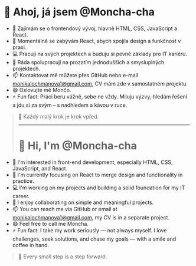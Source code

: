 # 👋 Ahoj, já jsem @Moncha-cha

- 👀 Zajímám se o frontendový vývoj, hlavně HTML, CSS, JavaScript a React.
- 🌱 Momentálně se zabývám React, abych spojila design a funkčnost v praxi.
- 💻 Pracuji na svých projektech a buduju si pevné základy pro IT kariéru.
- 🤝 Ráda spolupracuji na prozatím jednodušších a smysluplných projektech.
- 📫 Kontaktovat mě můžete přes GitHub nebo e-mail monikalochmanova1@gmail.com, CV mám zde v samostatném projektu.
- 😄 Oslovujte mě Mončo.
- ⚡ Fun fact: Práci beru vážně, sebe ne vždy. Miluju výzvy, hledám řešení a jdu si za svým – s nadhledem a kávou v ruce.

> 🚀 Každý malý krok je krok vpřed.
>
> 
>-------------------------------------
>
> 
> # 👋 Hi, I'm @Moncha-cha

- 👀 I'm interested in front-end development, especially HTML, CSS, JavaScript, and React.
- 🌱 I'm currently focusing on React to merge design and functionality in practice.
- 💻 I'm working on my projects and building a solid foundation for my IT career.
- 🤝 I enjoy collaborating on simple and meaningful projects.
- 📫 You can reach me via GitHub or email at monikalochmanova1@gmail.com, my CV is in a separate project.
- 😄 Feel free to call me Moncha.
- ⚡ Fun fact: I take my work seriously — not always myself. I love challenges, seek solutions, and chase my goals — with a smile and coffee in hand.

> 🚀 Every small step is a step forward.
